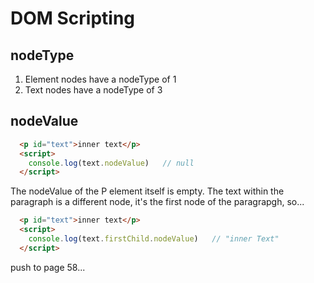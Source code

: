 # DOM Scripting

## nodeType
1. Element nodes have a nodeType of 1
2. Text nodes have a nodeType of 3

## nodeValue
```html
  <p id="text">inner text</p>
  <script>
    console.log(text.nodeValue)   // null
  </script>
```
The nodeValue of the P element itself is empty.
The text within the paragraph is a different node, it's the first node of the paragrapgh, so...
```html
  <p id="text">inner text</p>
  <script>
    console.log(text.firstChild.nodeValue)   // "inner Text"
  </script>
```


push to page 58...